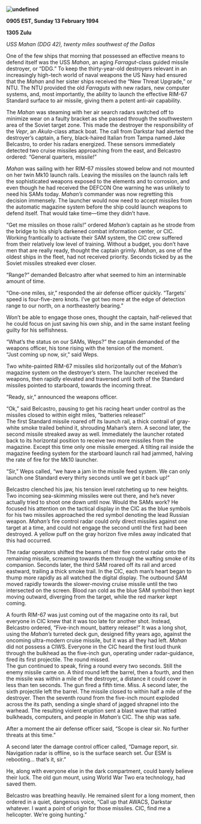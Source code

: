**![undefined](https://www.navysite.de/dd/ddg-images/ddg42_1.jpg)**

**0905 EST, Sunday 13 February 1994**

**1305 Zulu**

_USS Mahan (DDG 42), twenty miles southwest of the Dallas_

One of the few ships that morning that possessed an effective means to defend itself was the USS _Mahan_, an aging _Farragut_\-class guided missile destroyer, or “DDG.” To keep the thirty-year-old destroyers relevant in an increasingly high-tech world of naval weapons the US Navy had ensured that the _Mahan_ and her sister ships received the “New Threat Upgrade,” or NTU. The NTU provided the old _Farraguts_ with new radars, new computer systems, and, most importantly, the ability to launch the effective RIM-67 Standard surface to air missile, giving them a potent anti-air capability.

The _Mahan_ was steaming with her air search radars switched off to minimize wear on a faulty bracket as she passed through the southwestern area of the Soviet target zone. This made the destroyer the responsibility of the _Vepr_, an _Akula_\-class attack boat. The call from Darkstar had alerted the destroyer’s captain, a fiery, black-haired Italian from Tampa named Jake Belcastro, to order his radars energized. These sensors immediately detected two cruise missiles approaching from the east, and Belcastro ordered: “General quarters, missile!”

_Mahan_ was sailing with her RIM-67 missiles stowed below and not mounted on her twin Mk10 launch rails. Leaving the missiles on the launch rails left the sophisticated weapons exposed to the elements and to corrosion, and even though he had received the DEFCON One warning he was unlikely to need his SAMs today. _Mahan’s_ commander was now regretting this decision immensely. The launcher would now need to accept missiles from the automatic magazine system before the ship could launch weapons to defend itself. That would take time—time they didn’t have.

“Get me missiles on those rails!” ordered _Mahan’s_ captain as he strode from the bridge to his ship’s darkened combat information center, or CIC. Working frantically to activate their SAM system, the CIC crew suffered from their relatively low level of training. Without a budget, you don’t have men that are really ready, thought the captain grimly. _Mahan_, as one of the oldest ships in the fleet, had not received priority. Seconds ticked by as the Soviet missiles streaked ever closer.

“Range?” demanded Belcastro after what seemed to him an interminable amount of time.

“One-one miles, sir,” responded the air defense officer quickly. “Targets’ speed is four-five-zero knots. I’ve got two more at the edge of detection range to our north, on a northeasterly bearing.”

Won’t be able to engage those ones, thought the captain, half-relieved that he could focus on just saving his own ship, and in the same instant feeling guilty for his selfishness.

“What’s the status on our SAMs, Weps?” the captain demanded of the weapons officer, his tone rising with the tension of the moment.  
“Just coming up now, sir,” said Weps.

Two white-painted RIM-67 missiles slid horizontally out of the _Mahan’s_ magazine system on the destroyer’s stern. The launcher received the weapons, then rapidly elevated and traversed until both of the Standard missiles pointed to starboard, towards the incoming threat.

“Ready, sir,” announced the weapons officer.

“Ok,” said Belcastro, pausing to get his racing heart under control as the missiles closed to within eight miles, “batteries release!”  
The first Standard missile roared off its launch rail, a thick contrail of gray-white smoke trailed behind it, shrouding Mahan’s stern. A second later, the second missile streaked away as well. Immediately the launcher rotated back to its horizontal position to receive two more missiles from the magazine. Except this time only one missile emerged. A tilting rail inside the magazine feeding system for the starboard launch rail had jammed, halving the rate of fire for the Mk10 launcher.

“Sir,” Weps called, “we have a jam in the missile feed system. We can only launch one Standard every thirty seconds until we get it back up!”

Belcastro clenched his jaw, his tension level ratcheting up to new heights. Two incoming sea-skimming missiles were out there, and he’s never actually tried to shoot one down until now. Would the SAMs work? He focused his attention on the tactical display in the CIC as the blue symbols for his two missiles approached the red symbol denoting the lead Russian weapon. _Mahan’s_ fire control radar could only direct missiles against one target at a time, and could not engage the second until the first had been destroyed. A yellow puff on the gray horizon five miles away indicated that this had occurred.

The radar operators shifted the beams of their fire control radar onto the remaining missile, screaming towards them through the wafting smoke of its companion. Seconds later, the third SAM roared off its rail and arced eastward, trailing a thick smoke trail. In the CIC, each man’s heart began to thump more rapidly as all watched the digital display. The outbound SAM moved rapidly towards the slower-moving cruise missile until the two intersected on the screen. Blood ran cold as the blue SAM symbol then kept moving outward, diverging from the target, while the red marker kept coming.

A fourth RIM-67 was just coming out of the magazine onto its rail, but everyone in CIC knew that it was too late for another shot. Instead, Belcastro ordered, “Five-inch mount, battery release!” It was a long shot, using the _Mahan’s_ turreted deck gun, designed fifty years ago, against the oncoming ultra-modern cruise missile, but it was all they had left. _Mahan_ did not possess a CIWS. Everyone in the CIC heard the first loud thunk through the bulkhead as the five-inch gun, operating under radar-guidance, fired its first projectile. The round missed.  
The gun continued to speak, firing a round every two seconds. Still the enemy missile came on. A third round left the barrel, then a fourth, and then the missile was within a mile of the destroyer, a distance it could cover in less than ten seconds. The gun fired a fifth time. Miss. A second later, the sixth projectile left the barrel. The missile closed to within half a mile of the destroyer. Then the seventh round from the five-inch mount exploded across the its path, sending a single shard of jagged shrapnel into the warhead. The resulting violent eruption sent a blast wave that rattled bulkheads, computers, and people in _Mahan’s_ CIC. The ship was safe.

After a moment the air defense officer said, “Scope is clear sir. No further threats at this time.”

A second later the damage control officer called, “Damage report, sir. Navigation radar is offline, so is the surface search set. Our ESM is rebooting… that’s it, sir.”

He, along with everyone else in the dark compartment, could barely believe their luck. The old gun mount, using World War Two era technology, had saved them.

Belcastro was breathing heavily. He remained silent for a long moment, then ordered in a quiet, dangerous voice, “Call up that AWACS, Darkstar whatever. I want a point of origin for those missiles. CIC, find me a helicopter. We’re going hunting.”
